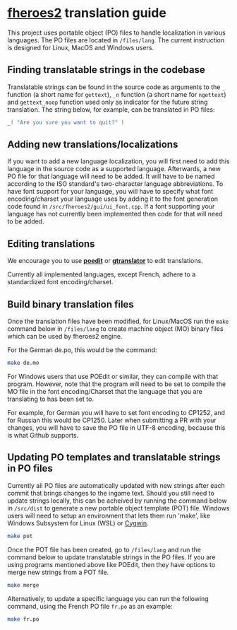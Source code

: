 # [**fheroes2**](README.md) translation guide

This project uses portable object (PO) files to handle localization in various languages. The PO files are located in `/files/lang`. The current instruction is designed for Linux, MacOS and Windows users.

## Finding translatable strings in the codebase

Translatable strings can be found in the source code as arguments to the `_` function (a short name for `gettext`), `_n` function (a short name for `ngettext`) and `gettext_noop` function used only as indicator for the future string translation. The string below, for example, can be translated in PO files:

```cpp
_( "Are you sure you want to quit?" )
```

## Adding new translations/localizations

If you want to add a new language localization, you will first need to add this language in the source code as a supported language. Afterwards, a new PO file for that language will need to be added. It will have to be named according to the ISO standard's two-character language abbreviations.
To have font support for your language, you will have to specify what font encoding/charset your language uses by adding it to the font generation code found in `/src/fheroes2/gui/ui_font.cpp`. If a font supporting your language has not currently been implemented then code for that will need to be added.

## Editing translations

We encourage you to use [**poedit**](https://poedit.net/) or [**gtranslator**](https://wiki.gnome.org/Apps/Gtranslator) to edit translations.

Currently all implemented languages, except French, adhere to a standardized font encoding/charset.

## Build binary translation files

Once the translation files have been modified, for Linux/MacOS run the `make` command below in `/files/lang` to create machine object (MO) binary files which can be used by fheroes2 engine.

For the German de.po, this would be the command:

```bash
make de.mo
```

For Windows users that use POEdit or similar, they can compile with that program. However, note that the program will need to be set to compile the MO file in the font encoding/Charset that the language that you are translating to has been set to.

For example, for German you will have to set font encoding to CP1252, and for Russian this would be CP1250. Later when submitting a PR with your changes, you will have to save the PO file in UTF-8 encoding, because this is what Github supports.

## Updating PO templates and translatable strings in PO files

Currently all PO files are automatically updated with new strings after each commit that brings changes to the ingame text. Should you still need to update strings locally, this can be acheived by running the command below in `/src/dist` to generate a new portable object template (POT) file. Windows users will need to setup an environment that lets them run 'make', like Windows Subsystem for Linux (WSL) or [Cygwin](https://www.cygwin.com/).

```bash
make pot
```

Once the POT file has been created, go to `/files/lang` and run the command below to update translatable strings in the PO files. If you are using programs mentioned above like POEdit, then they have options to merge new strings from a POT file.

```bash
make merge
```

Alternatively, to update a specific language you can run the following command, using the French PO file `fr.po` as an example:

```bash
make fr.po
```
